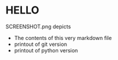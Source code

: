 # HELLO

SCREENSHOT.png depicts
- The contents of this very markdown file
- printout of git version
- printout of python version


